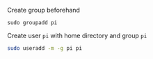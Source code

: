Create group beforehand 
```
sudo groupadd pi
```
Create user `pi` with home directory and group `pi`
```bash
sudo useradd -m -g pi pi 
```
